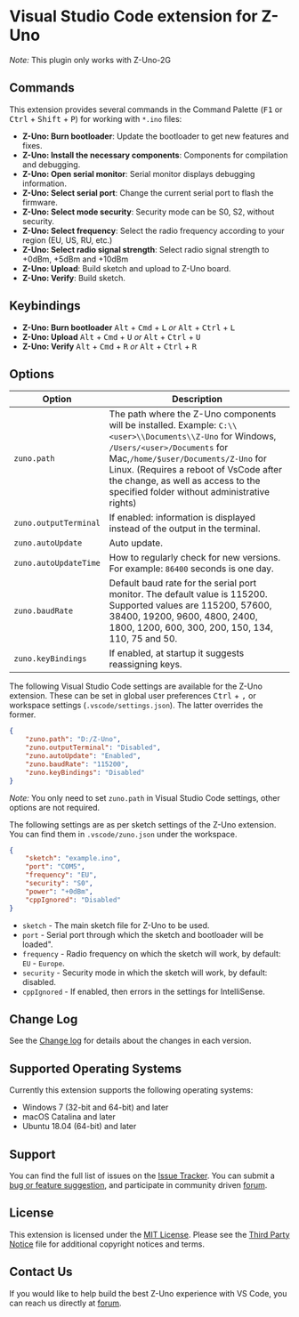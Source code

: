 # Visual Studio Code extension for Z-Uno

*Note:* This plugin only works with Z-Uno-2G

## Commands
This extension provides several commands in the Command Palette (<kbd>F1</kbd> or <kbd>Ctrl</kbd> + <kbd>Shift</kbd> + <kbd>P</kbd>) for working with `*.ino` files:

- **Z-Uno: Burn bootloader**: Update the bootloader to get new features and fixes.
- **Z-Uno: Install the necessary components**: Components for compilation and debugging.
- **Z-Uno: Open serial monitor**: Serial monitor displays debugging information.
- **Z-Uno: Select serial port**: Change the current serial port to flash the firmware.
- **Z-Uno: Select mode security**: Security mode can be S0, S2, without security.
- **Z-Uno: Select frequency**: Select the radio frequency according to your region (EU, US, RU, etc.)
- **Z-Uno: Select radio signal strength**: Select radio signal strength to +0dBm, +5dBm and +10dBm
- **Z-Uno: Upload**: Build sketch and upload to Z-Uno board.
- **Z-Uno: Verify**: Build sketch.

## Keybindings
- **Z-Uno: Burn bootloader** <kbd>Alt</kbd> + <kbd>Cmd</kbd> + <kbd>L</kbd> *or* <kbd>Alt</kbd> + <kbd>Ctrl</kbd> + <kbd>L</kbd>
- **Z-Uno: Upload** <kbd>Alt</kbd> + <kbd>Cmd</kbd> + <kbd>U</kbd> *or* <kbd>Alt</kbd> + <kbd>Ctrl</kbd> + <kbd>U</kbd>
- **Z-Uno: Verify** <kbd>Alt</kbd> + <kbd>Cmd</kbd> + <kbd>R</kbd> *or* <kbd>Alt</kbd> + <kbd>Ctrl</kbd> + <kbd>R</kbd>

## Options
| Option | Description |
| --- | --- |
| `zuno.path`  | The path where the Z-Uno components will be installed. Example: `C:\\<user>\\Documents\\Z-Uno` for Windows, `/Users/<user>/Documents` for Mac,`/home/$user/Documents/Z-Uno` for Linux. (Requires a reboot of VsCode after the change, as well as access to the specified folder without administrative rights) |
| `zuno.outputTerminal` |If enabled: information is displayed instead of the output in the terminal. |
| `zuno.autoUpdate` | Auto update. |
| `zuno.autoUpdateTime` |How to regularly check for new versions. For example: `86400` seconds is one day. |
| `zuno.baudRate` | Default baud rate for the serial port monitor. The default value is 115200. Supported values are 115200, 57600, 38400, 19200, 9600, 4800, 2400, 1800, 1200, 600, 300, 200, 150, 134, 110, 75 and 50. | 
| `zuno.keyBindings` | If enabled, at startup it suggests reassigning keys. |

The following Visual Studio Code settings are available for the Z-Uno extension. These can be set in global user preferences <kbd>Ctrl</kbd> + <kbd>,</kbd> or workspace settings (`.vscode/settings.json`). The latter overrides the former.

```json
{
    "zuno.path": "D:/Z-Uno",
    "zuno.outputTerminal": "Disabled",
    "zuno.autoUpdate": "Enabled",
    "zuno.baudRate": "115200", 
    "zuno.keyBindings": "Disabled"
}
```
*Note:* You only need to set `zuno.path` in Visual Studio Code settings, other options are not required.

The following settings are as per sketch settings of the Z-Uno extension. You can find them in
`.vscode/zuno.json` under the workspace.

```json
{
    "sketch": "example.ino",
    "port": "COM5",
    "frequency": "EU",
    "security": "S0",
    "power": "+0dBm",
    "cppIgnored": "Disabled"
}
```
- `sketch` - The main sketch file for Z-Uno to be used.
- `port` - Serial port through which the sketch and bootloader will be loaded".
- `frequency` - Radio frequency on which the sketch will work, by default: `EU` - `Europe`.
- `security` - Security mode in which the sketch will work, by default: disabled.
- `cppIgnored` - If enabled, then errors in the settings for IntelliSense.

## Change Log
See the [Change log](https://github.com/Z-Wave-Me/Z-Uno-VSCode-Plugin/blob/main/CHANGELOG.md) for details about the changes in each version.

## Supported Operating Systems
Currently this extension supports the following operating systems:

- Windows 7 (32-bit and 64-bit) and later
- macOS Catalina and later
- Ubuntu 18.04 (64-bit) and later

## Support
You can find the full list of issues on the [Issue Tracker](https://github.com/Z-Wave-Me/Z-Uno-VSCode-Plugin/issues). You can submit a [bug or feature suggestion](https://github.com/Z-Wave-Me/Z-Uno-VSCode-Plugin/issues/new), and participate in community driven [forum](https://forum.z-wave.me/index.php).

## License
This extension is licensed under the [MIT License](https://github.com/Z-Wave-Me/Z-Uno-VSCode-Plugin/blob/main/LICENSE.txt). Please see the [Third Party Notice](https://github.com/Z-Wave-Me/Z-Uno-VSCode-Plugin/blob/main/ThirdPartyNotices.txt) file for additional copyright notices and terms.

## Contact Us
If you would like to help build the best Z-Uno experience with VS Code, you can reach us directly at [forum](https://forum.z-wave.me/index.php).